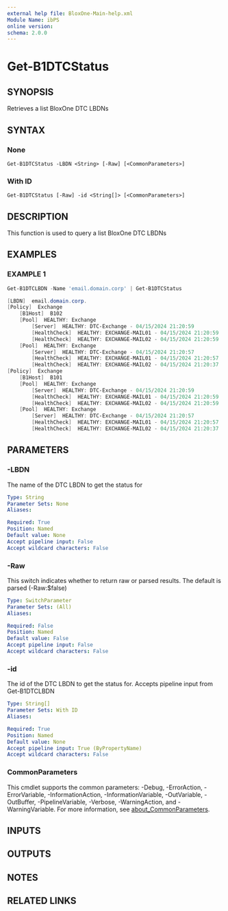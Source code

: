 ```yaml
---
external help file: BloxOne-Main-help.xml
Module Name: ibPS
online version:
schema: 2.0.0
---
```


# Get-B1DTCStatus

## SYNOPSIS
Retrieves a list BloxOne DTC LBDNs

## SYNTAX

### None
```
Get-B1DTCStatus -LBDN <String> [-Raw] [<CommonParameters>]
```

### With ID
```
Get-B1DTCStatus [-Raw] -id <String[]> [<CommonParameters>]
```

## DESCRIPTION
This function is used to query a list BloxOne DTC LBDNs

## EXAMPLES

### EXAMPLE 1
```powershell
Get-B1DTCLBDN -Name 'email.domain.corp' | Get-B1DTCStatus

[LBDN]  email.domain.corp.
[Policy]  Exchange
    [B1Host]  B102
    [Pool]  HEALTHY: Exchange
        [Server]  HEALTHY: DTC-Exchange - 04/15/2024 21:20:59
        [HealthCheck]  HEALTHY: EXCHANGE-MAIL01 - 04/15/2024 21:20:59
        [HealthCheck]  HEALTHY: EXCHANGE-MAIL02 - 04/15/2024 21:20:59
    [Pool]  HEALTHY: Exchange
        [Server]  HEALTHY: DTC-Exchange - 04/15/2024 21:20:57
        [HealthCheck]  HEALTHY: EXCHANGE-MAIL01 - 04/15/2024 21:20:57
        [HealthCheck]  HEALTHY: EXCHANGE-MAIL02 - 04/15/2024 21:20:37
[Policy]  Exchange
    [B1Host]  B101
    [Pool]  HEALTHY: Exchange
        [Server]  HEALTHY: DTC-Exchange - 04/15/2024 21:20:59
        [HealthCheck]  HEALTHY: EXCHANGE-MAIL01 - 04/15/2024 21:20:59
        [HealthCheck]  HEALTHY: EXCHANGE-MAIL02 - 04/15/2024 21:20:59
    [Pool]  HEALTHY: Exchange
        [Server]  HEALTHY: DTC-Exchange - 04/15/2024 21:20:57
        [HealthCheck]  HEALTHY: EXCHANGE-MAIL01 - 04/15/2024 21:20:57
        [HealthCheck]  HEALTHY: EXCHANGE-MAIL02 - 04/15/2024 21:20:37
```

## PARAMETERS

### -LBDN
The name of the DTC LBDN to get the status for

```yaml
Type: String
Parameter Sets: None
Aliases:

Required: True
Position: Named
Default value: None
Accept pipeline input: False
Accept wildcard characters: False
```

### -Raw
This switch indicates whether to return raw or parsed results.
The default is parsed (-Raw:$false)

```yaml
Type: SwitchParameter
Parameter Sets: (All)
Aliases:

Required: False
Position: Named
Default value: False
Accept pipeline input: False
Accept wildcard characters: False
```

### -id
The id of the DTC LBDN to get the status for.
Accepts pipeline input from Get-B1DTCLBDN

```yaml
Type: String[]
Parameter Sets: With ID
Aliases:

Required: True
Position: Named
Default value: None
Accept pipeline input: True (ByPropertyName)
Accept wildcard characters: False
```

### CommonParameters
This cmdlet supports the common parameters: -Debug, -ErrorAction, -ErrorVariable, -InformationAction, -InformationVariable, -OutVariable, -OutBuffer, -PipelineVariable, -Verbose, -WarningAction, and -WarningVariable. For more information, see [about_CommonParameters](http://go.microsoft.com/fwlink/?LinkID=113216).

## INPUTS

## OUTPUTS

## NOTES

## RELATED LINKS

